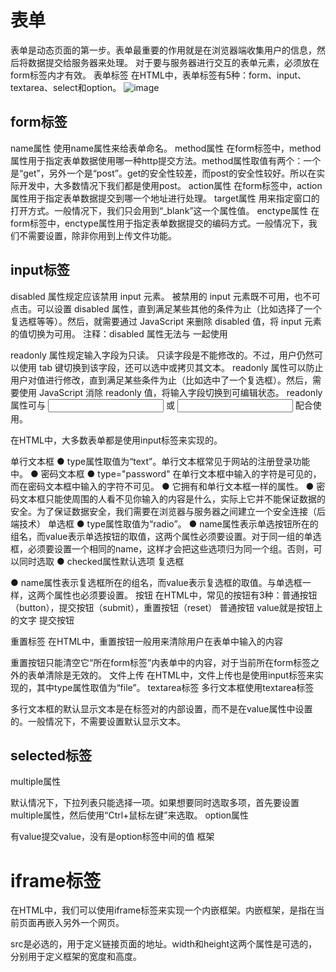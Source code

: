 # 表单
表单是动态页面的第一步。表单最重要的作用就是在浏览器端收集用户的信息，然后将数据提交给服务器来处理。
对于要与服务器进行交互的表单元素，必须放在form标签内才有效。
表单标签
在HTML中，表单标签有5种：form、input、textarea、select和option。
![image](https://user-images.githubusercontent.com/61933658/155976813-f503eb53-1b64-4461-a16f-9574548854ca.png)

## form标签

name属性
使用name属性来给表单命名。
method属性
在form标签中，method属性用于指定表单数据使用哪一种http提交方法。method属性取值有两个：一个是“get”，另外一个是“post”。get的安全性较差，而post的安全性较好。所以在实际开发中，大多数情况下我们都是使用post。
action属性
在form标签中，action属性用于指定表单数据提交到哪一个地址进行处理。
target属性
用来指定窗口的打开方式。一般情况下，我们只会用到“_blank”这一个属性值。
enctype属性
在form标签中，enctype属性用于指定表单数据提交的编码方式。一般情况下，我们不需要设置，除非你用到上传文件功能。
## input标签
disabled 属性规定应该禁用 input 元素。
被禁用的 input 元素既不可用，也不可点击。可以设置 disabled 属性，直到满足某些其他的条件为止（比如选择了一个复选框等等）。然后，就需要通过 JavaScript 来删除 disabled 值，将 input 元素的值切换为可用。
注释：disabled 属性无法与 <input type="hidden"> 一起使用

readonly 属性规定输入字段为只读。
只读字段是不能修改的。不过，用户仍然可以使用 tab 键切换到该字段，还可以选中或拷贝其文本。
readonly 属性可以防止用户对值进行修改，直到满足某些条件为止（比如选中了一个复选框）。然后，需要使用 JavaScript 消除 readonly 值，将输入字段切换到可编辑状态。
readonly 属性可与 <input type="text"> 或 <input type="password"> 配合使用。

在HTML中，大多数表单都是使用input标签来实现的。

单行文本框
● type属性取值为“text”。单行文本框常见于网站的注册登录功能中。
● 
密码文本框
● type="password" 在单行文本框中输入的字符是可见的，而在密码文本框中输入的字符不可见。
● 它拥有和单行文本框一样的属性。
● 密码文本框只能使周围的人看不见你输入的内容是什么，实际上它并不能保证数据的安全。为了保证数据安全，我们需要在浏览器与服务器之间建立一个安全连接（后端技术）
单选框
● type属性取值为“radio”。
● name属性表示单选按钮所在的组名，而value表示单选按钮的取值，这两个属性必须要设置。对于同一组的单选框，必须要设置一个相同的name，这样才会把这些选项归为同一个组。否则，可以同时选取
● checked属性默认选项
复选框

● name属性表示复选框所在的组名，而value表示复选框的取值。与单选框一样，这两个属性也必须要设置。
按钮
在HTML中，常见的按钮有3种：普通按钮（button），提交按钮（submit），重置按钮（reset）
普通按钮
value就是按钮上的文字
提交按钮

重置标签
在HTML中，重置按钮一般用来清除用户在表单中输入的内容

重置按钮只能清空它“所在form标签”内表单中的内容，对于当前所在form标签之外的表单清除是无效的。
文件上传
在HTML中，文件上传也是使用input标签来实现的，其中type属性取值为“file”。
textarea标签
多行文本框使用textarea标签

多行文本框的默认显示文本是在标签对的内部设置，而不是在value属性中设置的。一般情况下，不需要设置默认显示文本。
## selected标签

multiple属性

默认情况下，下拉列表只能选择一项。如果想要同时选取多项，首先要设置multiple属性，然后使用“Ctrl+鼠标左键”来选取。
option属性

有value提交value，没有是option标签中间的值
框架
# iframe标签
在HTML中，我们可以使用iframe标签来实现一个内嵌框架。内嵌框架，是指在当前页面再嵌入另外一个网页。

src是必选的，用于定义链接页面的地址。width和height这两个属性是可选的，分别用于定义框架的宽度和高度。

